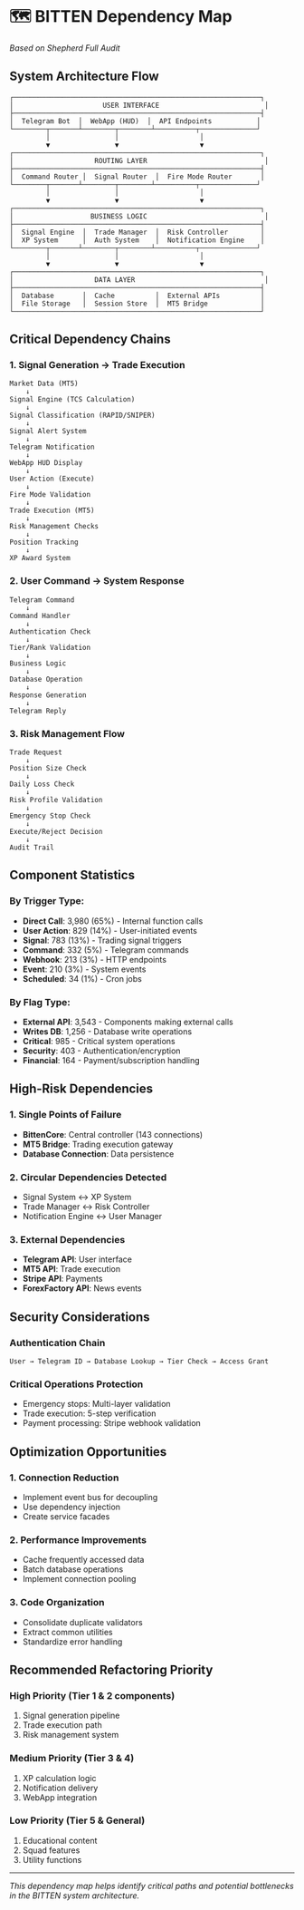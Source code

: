 # 🗺️ BITTEN Dependency Map
*Based on Shepherd Full Audit*

## System Architecture Flow

```
┌─────────────────────────────────────────────────────────────┐
│                      USER INTERFACE                          │
├─────────────────────────────────────────────────────────────┤
│  Telegram Bot  │  WebApp (HUD)  │  API Endpoints           │
└────────┬───────┴────────┬────────┴──────────┬──────────────┘
         │                │                    │
         ▼                ▼                    ▼
┌─────────────────────────────────────────────────────────────┐
│                    ROUTING LAYER                             │
├─────────────────────────────────────────────────────────────┤
│  Command Router │  Signal Router  │  Fire Mode Router       │
└────────┬───────┴────────┬────────┴──────────┬──────────────┘
         │                │                    │
         ▼                ▼                    ▼
┌─────────────────────────────────────────────────────────────┐
│                   BUSINESS LOGIC                             │
├─────────────────────────────────────────────────────────────┤
│  Signal Engine  │  Trade Manager  │  Risk Controller        │
│  XP System      │  Auth System    │  Notification Engine    │
└────────┬───────┴────────┬────────┴──────────┬──────────────┘
         │                │                    │
         ▼                ▼                    ▼
┌─────────────────────────────────────────────────────────────┐
│                    DATA LAYER                                │
├─────────────────────────────────────────────────────────────┤
│  Database       │  Cache          │  External APIs          │
│  File Storage   │  Session Store  │  MT5 Bridge             │
└─────────────────────────────────────────────────────────────┘
```

## Critical Dependency Chains

### 1. Signal Generation → Trade Execution
```
Market Data (MT5) 
    ↓
Signal Engine (TCS Calculation)
    ↓
Signal Classification (RAPID/SNIPER)
    ↓
Signal Alert System
    ↓
Telegram Notification
    ↓
WebApp HUD Display
    ↓
User Action (Execute)
    ↓
Fire Mode Validation
    ↓
Trade Execution (MT5)
    ↓
Risk Management Checks
    ↓
Position Tracking
    ↓
XP Award System
```

### 2. User Command → System Response
```
Telegram Command
    ↓
Command Handler
    ↓
Authentication Check
    ↓
Tier/Rank Validation
    ↓
Business Logic
    ↓
Database Operation
    ↓
Response Generation
    ↓
Telegram Reply
```

### 3. Risk Management Flow
```
Trade Request
    ↓
Position Size Check
    ↓
Daily Loss Check
    ↓
Risk Profile Validation
    ↓
Emergency Stop Check
    ↓
Execute/Reject Decision
    ↓
Audit Trail
```

## Component Statistics

### By Trigger Type:
- **Direct Call**: 3,980 (65%) - Internal function calls
- **User Action**: 829 (14%) - User-initiated events
- **Signal**: 783 (13%) - Trading signal triggers
- **Command**: 332 (5%) - Telegram commands
- **Webhook**: 213 (3%) - HTTP endpoints
- **Event**: 210 (3%) - System events
- **Scheduled**: 34 (1%) - Cron jobs

### By Flag Type:
- **External API**: 3,543 - Components making external calls
- **Writes DB**: 1,256 - Database write operations
- **Critical**: 985 - Critical system operations
- **Security**: 403 - Authentication/encryption
- **Financial**: 164 - Payment/subscription handling

## High-Risk Dependencies

### 1. Single Points of Failure
- **BittenCore**: Central controller (143 connections)
- **MT5 Bridge**: Trading execution gateway
- **Database Connection**: Data persistence

### 2. Circular Dependencies Detected
- Signal System ↔ XP System
- Trade Manager ↔ Risk Controller
- Notification Engine ↔ User Manager

### 3. External Dependencies
- **Telegram API**: User interface
- **MT5 API**: Trade execution
- **Stripe API**: Payments
- **ForexFactory API**: News events

## Security Considerations

### Authentication Chain
```
User → Telegram ID → Database Lookup → Tier Check → Access Grant
```

### Critical Operations Protection
- Emergency stops: Multi-layer validation
- Trade execution: 5-step verification
- Payment processing: Stripe webhook validation

## Optimization Opportunities

### 1. Connection Reduction
- Implement event bus for decoupling
- Use dependency injection
- Create service facades

### 2. Performance Improvements
- Cache frequently accessed data
- Batch database operations
- Implement connection pooling

### 3. Code Organization
- Consolidate duplicate validators
- Extract common utilities
- Standardize error handling

## Recommended Refactoring Priority

### High Priority (Tier 1 & 2 components)
1. Signal generation pipeline
2. Trade execution path
3. Risk management system

### Medium Priority (Tier 3 & 4)
1. XP calculation logic
2. Notification delivery
3. WebApp integration

### Low Priority (Tier 5 & General)
1. Educational content
2. Squad features
3. Utility functions

---

*This dependency map helps identify critical paths and potential bottlenecks in the BITTEN system architecture.*